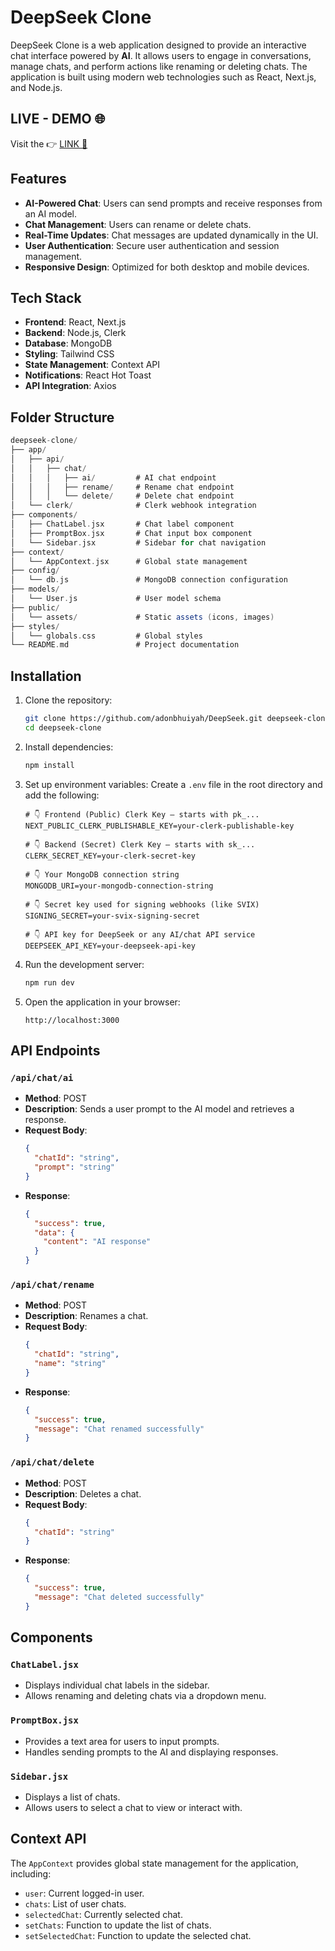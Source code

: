 # DeepSeek Clone

DeepSeek Clone is a web application designed to provide an interactive chat interface powered by **AI**. It allows users to engage in conversations, manage chats, and perform actions like renaming or deleting chats. The application is built using modern web technologies such as React, Next.js, and Node.js.

## LIVE - DEMO 🌐

Visit the 👉 [LINK 🔗](https://deepseek-adon.vercel.app/)

## Features

- **AI-Powered Chat**: Users can send prompts and receive responses from an AI model.
- **Chat Management**: Users can rename or delete chats.
- **Real-Time Updates**: Chat messages are updated dynamically in the UI.
- **User Authentication**: Secure user authentication and session management.
- **Responsive Design**: Optimized for both desktop and mobile devices.

## Tech Stack

- **Frontend**: React, Next.js
- **Backend**: Node.js, Clerk
- **Database**: MongoDB
- **Styling**: Tailwind CSS
- **State Management**: Context API
- **Notifications**: React Hot Toast
- **API Integration**: Axios

## Folder Structure

```groovy
deepseek-clone/
├── app/
│   ├── api/
│   │   ├── chat/
│   │   │   ├── ai/         # AI chat endpoint
│   │   │   ├── rename/     # Rename chat endpoint
│   │   │   └── delete/     # Delete chat endpoint
│   └── clerk/              # Clerk webhook integration
├── components/
│   ├── ChatLabel.jsx       # Chat label component
│   ├── PromptBox.jsx       # Chat input box component
│   └── Sidebar.jsx         # Sidebar for chat navigation
├── context/
│   └── AppContext.jsx      # Global state management
├── config/
│   └── db.js               # MongoDB connection configuration
├── models/
│   └── User.js             # User model schema
├── public/
│   └── assets/             # Static assets (icons, images)
├── styles/
│   └── globals.css         # Global styles
└── README.md               # Project documentation
```

## Installation

1. Clone the repository:

   ```bash
   git clone https://github.com/adonbhuiyah/DeepSeek.git deepseek-clone
   cd deepseek-clone
   ```

2. Install dependencies:

   ```bash
   npm install
   ```

3. Set up environment variables:
   Create a `.env` file in the root directory and add the following:

   ```env
   # 👇 Frontend (Public) Clerk Key – starts with pk_...
   NEXT_PUBLIC_CLERK_PUBLISHABLE_KEY=your-clerk-publishable-key

   # 👇 Backend (Secret) Clerk Key – starts with sk_...
   CLERK_SECRET_KEY=your-clerk-secret-key

   # 👇 Your MongoDB connection string
   MONGODB_URI=your-mongodb-connection-string

   # 👇 Secret key used for signing webhooks (like SVIX)
   SIGNING_SECRET=your-svix-signing-secret

   # 👇 API key for DeepSeek or any AI/chat API service
   DEEPSEEK_API_KEY=your-deepseek-api-key

   ```

4. Run the development server:

   ```bash
   npm run dev
   ```

5. Open the application in your browser:
   ```
   http://localhost:3000
   ```

## API Endpoints

### `/api/chat/ai`

- **Method**: POST
- **Description**: Sends a user prompt to the AI model and retrieves a response.
- **Request Body**:
  ```json
  {
    "chatId": "string",
    "prompt": "string"
  }
  ```
- **Response**:
  ```json
  {
    "success": true,
    "data": {
      "content": "AI response"
    }
  }
  ```

### `/api/chat/rename`

- **Method**: POST
- **Description**: Renames a chat.
- **Request Body**:
  ```json
  {
    "chatId": "string",
    "name": "string"
  }
  ```
- **Response**:
  ```json
  {
    "success": true,
    "message": "Chat renamed successfully"
  }
  ```

### `/api/chat/delete`

- **Method**: POST
- **Description**: Deletes a chat.
- **Request Body**:
  ```json
  {
    "chatId": "string"
  }
  ```
- **Response**:
  ```json
  {
    "success": true,
    "message": "Chat deleted successfully"
  }
  ```

## Components

### `ChatLabel.jsx`

- Displays individual chat labels in the sidebar.
- Allows renaming and deleting chats via a dropdown menu.

### `PromptBox.jsx`

- Provides a text area for users to input prompts.
- Handles sending prompts to the AI and displaying responses.

### `Sidebar.jsx`

- Displays a list of chats.
- Allows users to select a chat to view or interact with.

## Context API

The `AppContext` provides global state management for the application, including:

- `user`: Current logged-in user.
- `chats`: List of user chats.
- `selectedChat`: Currently selected chat.
- `setChats`: Function to update the list of chats.
- `setSelectedChat`: Function to update the selected chat.

